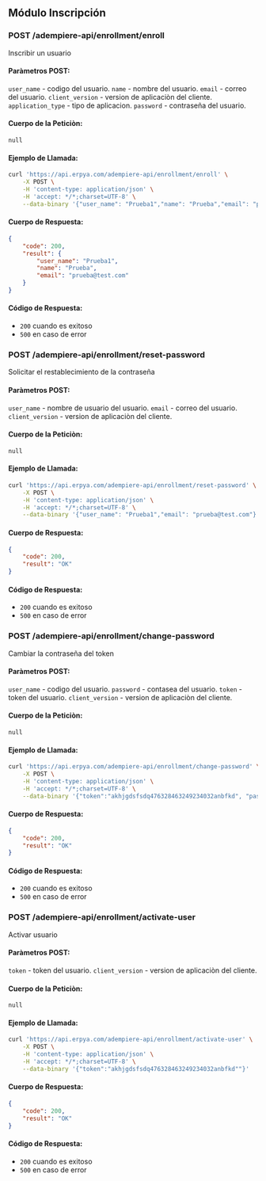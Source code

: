 ## Módulo Inscripción

### POST /adempiere-api/enrollment/enroll
Inscribir un usuario

#### Paràmetros POST:

`user_name` - codigo del usuario.
`name` - nombre del usuario.
`email` - correo del usuario.
`client_version` - version de aplicaciòn del cliente.
`application_type` - tipo de aplicacion.
`password` - contraseña del usuario.

#### Cuerpo de la Peticiòn:

```
null
```

#### Ejemplo de Llamada:

```bash
curl 'https://api.erpya.com/adempiere-api/enrollment/enroll' \
    -X POST \
    -H 'content-type: application/json' \
    -H 'accept: */*;charset=UTF-8' \
    --data-binary '{"user_name": "Prueba1","name": "Prueba","email": "prueba@test.com"}'
```
#### Cuerpo de Respuesta:

```json
{
    "code": 200,
    "result": {
        "user_name": "Prueba1",
        "name": "Prueba",
        "email": "prueba@test.com"
    }
}
```
#### Código de Respuesta:

- `200` cuando es exitoso
- `500` en caso de error
### POST /adempiere-api/enrollment/reset-password
Solicitar el restablecimiento de la contraseña

#### Paràmetros POST:

`user_name` - nombre de usuario del usuario.
`email` - correo del usuario.
`client_version` - version de aplicaciòn del cliente.

#### Cuerpo de la Peticiòn:

```
null
```

#### Ejemplo de Llamada:

```bash
curl 'https://api.erpya.com/adempiere-api/enrollment/reset-password' \
    -X POST \
    -H 'content-type: application/json' \
    -H 'accept: */*;charset=UTF-8' \
    --data-binary '{"user_name": "Prueba1","email": "prueba@test.com"}'
```
#### Cuerpo de Respuesta:

```json
{
    "code": 200,
    "result": "OK"
}
```
#### Código de Respuesta:

- `200` cuando es exitoso
- `500` en caso de error
### POST /adempiere-api/enrollment/change-password
Cambiar la contraseña del token

#### Paràmetros POST:

`user_name` - codigo del usuario.
`password` - contasea del usuario.
`token` - token del usuario.
`client_version` - version de aplicaciòn del cliente.

#### Cuerpo de la Peticiòn:

```
null
```

#### Ejemplo de Llamada:

```bash
curl 'https://api.erpya.com/adempiere-api/enrollment/change-password' \
    -X POST \
    -H 'content-type: application/json' \
    -H 'accept: */*;charset=UTF-8' \
    --data-binary '{"token":"akhjgdsfsdq476328463249234032anbfkd", "password":"TopSecretPassword"}'
```
#### Cuerpo de Respuesta:

```json
{
    "code": 200,
    "result": "OK"
}
```
#### Código de Respuesta:

- `200` cuando es exitoso
- `500` en caso de error

### POST /adempiere-api/enrollment/activate-user
Activar usuario

#### Paràmetros POST:

`token` - token del usuario.
`client_version` - version de aplicaciòn del cliente.

#### Cuerpo de la Peticiòn:

```
null
```

#### Ejemplo de Llamada:

```bash
curl 'https://api.erpya.com/adempiere-api/enrollment/activate-user' \
    -X POST \
    -H 'content-type: application/json' \
    -H 'accept: */*;charset=UTF-8' \
    --data-binary '{"token":"akhjgdsfsdq476328463249234032anbfkd""}'
```
#### Cuerpo de Respuesta:

```json
{
    "code": 200,
    "result": "OK"
}
```
#### Código de Respuesta:

- `200` cuando es exitoso
- `500` en caso de error